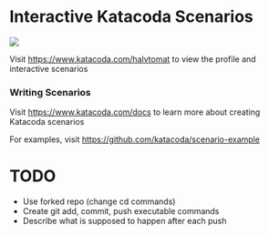 # Interactive Katacoda Scenarios

[![](http://shields.katacoda.com/katacoda/halvtomat/count.svg)](https://www.katacoda.com/halvtomat "Get your profile on Katacoda.com")

Visit https://www.katacoda.com/halvtomat to view the profile and interactive scenarios

### Writing Scenarios
Visit https://www.katacoda.com/docs to learn more about creating Katacoda scenarios

For examples, visit https://github.com/katacoda/scenario-example


# TODO

- Use forked repo (change cd commands)
- Create git add, commit, push executable commands
- Describe what is supposed to happen after each push 